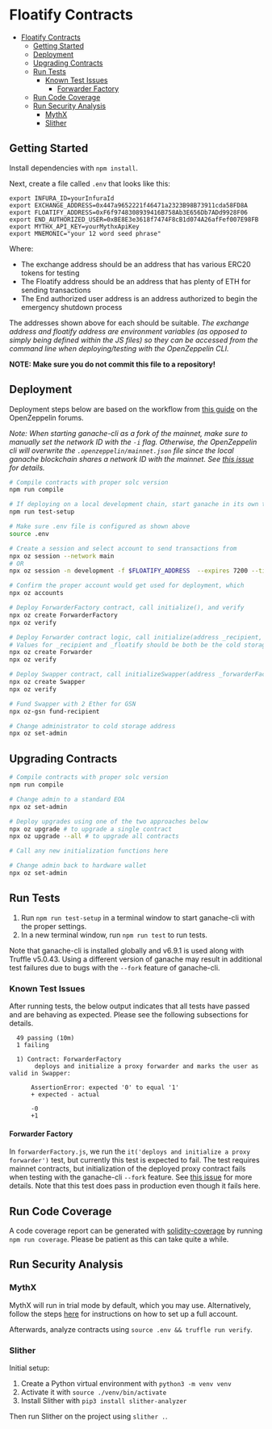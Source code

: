# Floatify Contracts

- [Floatify Contracts](#floatify-contracts)
  - [Getting Started](#getting-started)
  - [Deployment](#deployment)
  - [Upgrading Contracts](#upgrading-contracts)
  - [Run Tests](#run-tests)
    - [Known Test Issues](#known-test-issues)
      - [Forwarder Factory](#forwarder-factory)
  - [Run Code Coverage](#run-code-coverage)
  - [Run Security Analysis](#run-security-analysis)
    - [MythX](#mythx)
    - [Slither](#slither)

## Getting Started

Install dependencies with `npm install`.

Next, create a file called `.env` that looks like this:

```text
export INFURA_ID=yourInfuraId
export EXCHANGE_ADDRESS=0x447a9652221f46471a2323B98B73911cda58FD8A
export FLOATIFY_ADDRESS=0xF6f9748308939416B758Ab3E656Db7ADd9928F06
export END_AUTHORIZED_USER=0xBE8E3e3618f7474F8cB1d074A26afFef007E98FB
export MYTHX_API_KEY=yourMythxApiKey
export MNEMONIC="your 12 word seed phrase"
```

Where:

- The exchange address should be an address that has various ERC20 tokens for testing
- The Floatify address should be an address that has plenty of ETH for sending transactions
- The End authorized user address is an address authorized to begin the emergency shutdown process

The addresses shown above for each should be suitable. *The exchange address and floatify address
are environment variables (as opposed to simply being defined within the JS files) so they
can be accessed from the command line when deploying/testing with the OpenZeppelin CLI.*

**NOTE: Make sure you do not commit this file to a repository!**

## Deployment

Deployment steps below are based on the workflow from
[this guide](https://forum.openzeppelin.com/t/guide-full-start-to-finish-openzeppelin-workflow-for-cli-deployment-and-upgrades/2191)
on the OpenZeppelin forums.

*Note: When starting ganache-cli as a fork of the mainnet, make sure to manually
set the network ID with the `-i` flag. Otherwise, the OpenZeppelin cli
will overwrite the `.openzeppelin/mainnet.json` file since the local ganache
blockchain shares a network ID with the mainnet. See
[this issue](https://github.com/OpenZeppelin/openzeppelin-sdk/issues/1306) for details.*

```bash
# Compile contracts with proper solc version
npm run compile

# If deploying on a local development chain, start ganache in its own terminal window
npm run test-setup

# Make sure .env file is configured as shown above
source .env

# Create a session and select account to send transactions from
npx oz session --network main
# OR
npx oz session -n development -f $FLOATIFY_ADDRESS  --expires 7200 --timeout 600

# Confirm the proper account would get used for deployment, which
npx oz accounts

# Deploy ForwarderFactory contract, call initialize(), and verify
npx oz create ForwarderFactory
npx oz verify

# Deploy Forwarder contract logic, call initialize(address _recipient, address _floatify), and verify
# Values for _recipient and _floatify should be both be the cold storage floatify account
npx oz create Forwarder
npx oz verify

# Deploy Swapper contract, call initializeSwapper(address _forwarderFactory), and verify
npx oz create Swapper
npx oz verify

# Fund Swapper with 2 Ether for GSN
npx oz-gsn fund-recipient

# Change administrator to cold storage address
npx oz set-admin
```

## Upgrading Contracts

```bash
# Compile contracts with proper solc version
npm run compile

# Change admin to a standard EOA
npx oz set-admin

# Deploy upgrades using one of the two approaches below
npx oz upgrade # to upgrade a single contract
npx oz upgrade --all # to upgrade all contracts

# Call any new initialization functions here

# Change admin back to hardware wallet
npx oz set-admin
```

## Run Tests

1. Run `npm run test-setup` in a terminal window to start ganache-cli with the proper settings.
2. In a new terminal window, run `npm run test` to run tests.

Note that ganache-cli is installed globally and v6.9.1 is used along with
Truffle v5.0.43. Using a different version of ganache may result in additional
test failures due to bugs with the `--fork` feature of ganache-cli.

### Known Test Issues

After running tests, the below output indicates that all tests have passed and are
behaving as expected. Please see the following subsections for details.

```text
  49 passing (10m)
  1 failing

  1) Contract: ForwarderFactory
       deploys and initialize a proxy forwarder and marks the user as valid in Swapper:

      AssertionError: expected '0' to equal '1'
      + expected - actual

      -0
      +1
```

#### Forwarder Factory

In `forwarderFactory.js`, we run the `it('deploys and initialize a proxy forwarder')` test, but
currently this test is expected to fail. The test requires mainnet contracts, but initialization of
the deployed proxy contract fails when testing with the ganache-cli `--fork` feature. See
[this issue](https://github.com/trufflesuite/ganache-core/issues/526)
for more details. Note that this test does pass in production even though it fails here.

## Run Code Coverage

A code coverage report can be generated with
[solidity-coverage](https://github.com/sc-forks/solidity-coverage) by running `npm run coverage`.
Please be patient as this can take quite a while.

## Run Security Analysis

### MythX

MythX will run in trial mode by default, which you may use. Alternatively, follow the
steps [here](https://docs.mythx.io/en/latest/tools/truffle/index.html#accounts-and-access)
for instructions on how to set up a full account.

Afterwards, analyze contracts using `source .env && truffle run verify`.

### Slither

Initial setup:

1. Create a Python virtual environment with `python3 -m venv venv`
2. Activate it with `source ./venv/bin/activate`
3. Install Slither with `pip3 install slither-analyzer`

Then run Slither on the project using `slither .`.
